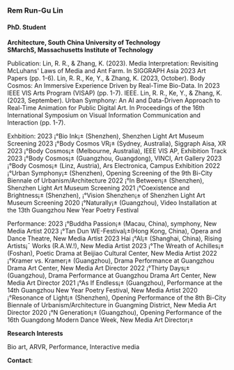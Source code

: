 ### Rem Run-Gu Lin
#### PhD. Student
**Architecture, South China University of Technology**\
**SMarchS, Massachusetts Institute of Technology**

Publication:
Lin, R. R., & Zhang, K. (2023). Media Interpretation: Revisiting McLuhans' Laws of Media and Ant Farm. In SIGGRAPH Asia 2023 Art Papers (pp. 1-6).
Lin, R. R., Ke, Y., & Zhang, K. (2023, October). Body Cosmos: An Immersive Experience Driven by Real-Time Bio-Data. In 2023 IEEE VIS Arts Program (VISAP) (pp. 1-7). IEEE.
Lin, R. R., Ke, Y., & Zhang, K. (2023, September). Urban Symphony: An AI and Data-Driven Approach to Real-Time Animation for Public Digital Art. In Proceedings of the 16th International Symposium on Visual Information Communication and Interaction (pp. 1-7).

Exhbition:
2023 ¡°Bio Ink¡± (Shenzhen), Shenzhen Light Art Museum Screening
2023 ¡°Body Cosmos VR¡± (Sydney, Australia), Siggraph Aisa, XR
2023 ¡°Body Cosmos¡± (Melbourne, Australia), IEEE VIS AP, Exhibition Track
2023 ¡°Body Cosmos¡± (Guangzhou, Guangdong), VINCI, Art Gallery
2023 ¡°Body Cosmos¡± (Linz, Austria), Ars Electronica, Campus Exhibition
2022 ¡°Urban Symphony¡± (Shenzhen), Opening Screening of the 9th Bi-City Biennale of Urbanism/Architecture
2022 ¡°In Between¡± (Shenzhen), Shenzhen Light Art Museum Screening
2021 ¡°Coexistence and Brightness¡± (Shenzhen), ¡°Vision Shenzhen¡± of Shenzhen Light Art Museum Screening
2020 ¡°Naturally¡± (Guangzhou), Video Installation at the 13th Guangzhou New Year Poetry Festival

Performance:
2023 ¡°Buddha Passion¡± (Macau, China), symphony, New Media Artist
2023 ¡°Tan Dun WE-Festival¡±(Hong Kong, China), Opera and Dance Theatre, New Media Artist
2023 Hai ¡°AI¡± (Shanghai, China), Rising Artists¡¯ Works (R.A.W.!), New Media Artist
2023 ¡°The Wreath of Achilles¡± (Foshan), Poetic Drama at Beijiao Cultural Center, New Media Artist
2022 ¡°Kramer vs. Kramer¡± (Guangzhou), Drama Performance at Guangzhou Drama Art Center, New Media Art Director
2022 ¡°Thirty Days¡± (Guangzhou), Drama Performance at Guangzhou Drama Art Center, New Media Art Director
2021 ¡°As If Endless¡± (Guangzhou), Performance at the 14th Guangzhou New Year Poetry Festival, New Media Artist
2020 ¡°Resonance of Light¡± (Shenzhen), Opening Performance of the 8th Bi-City Biennale of Urbanism/Architecture in Guangming District, New Media Art Director
2020 ¡°N Generation¡± (Guangzhou), Opening Performance of the 16th Guangdong Modern Dance Week, New Media Art Director¡±

**Research Interests**

Bio art, ARVR, Performance, Interactive media

**Contact**: 